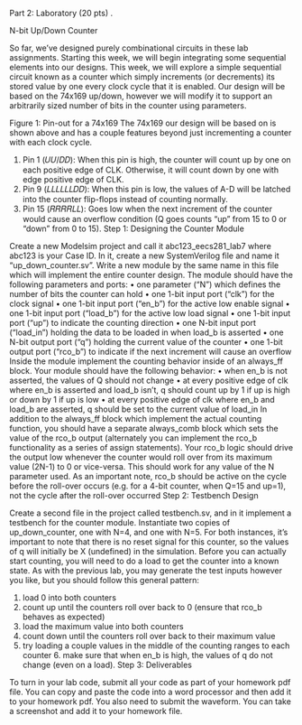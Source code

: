 Part 2: Laboratory (20 pts)   .
 
N-bit Up/Down Counter  
 
So far, we’ve designed purely combinational circuits in these lab assignments.  Starting this week, we will begin integrating some sequential elements into our designs.  This week, we will explore a simple sequential circuit known as a counter which simply increments (or decrements) its stored value by one every clock cycle that it is enabled.  Our design will be based on the 74x169 up/down, however we will modify it to support an arbitrarily sized number of bits in the counter using parameters. 
  
Figure 1: Pin-out for a 74x169 
The 74x169 our design will be based on is shown above and has a couple features beyond just incrementing a counter with each clock cycle. 
1.	Pin 1 (𝑈𝑈/𝐷𝐷): When this pin is high, the counter will count up by one on each positive edge of CLK.  Otherwise, it will count down by one with edge positive edge of CLK. 
2.	Pin 9 (𝐿𝐿𝐿𝐿𝐿𝐿𝐷𝐷): When this pin is low, the values of A-D will be latched into the counter flip-flops instead of counting normally. 
3.	Pin 15 (𝑅𝑅𝑅𝑅𝐿𝐿): Goes low when the next increment of the counter would cause an overflow condition (Q goes counts “up” from 15 to 0 or “down” from 0 to 15). 
Step 1: Designing the Counter Module 
 
Create a new Modelsim project and call it abc123_eecs281_lab7 where abc123 is your Case ID.  In it, create a new SystemVerilog file and name it “up_down_counter.sv”.  Write a new module by the same name in this file which will implement the entire counter design.  The module should have the following parameters and ports: 
•	one parameter (“N”) which defines the number of bits the counter can hold 
•	one 1-bit input port (“clk”) for the clock signal 
•	one 1-bit input port (“en_b”) for the active low enable signal 
•	one 1-bit input port (“load_b”) for the active low load signal 
•	one 1-bit input port (“up”) to indicate the counting direction 
•	one N-bit input port (“load_in”) holding the data to be loaded in when load_b is asserted 
•	one N-bit output port (“q”) holding the current value of the counter 
•	one 1-bit output port (“rco_b”) to indicate if the next increment will cause an overflow 
Inside the module implement the counting behavior inside of an always_ff block.  Your module should have the following behavior: 
•	when en_b is not asserted, the values of Q should not change 
•	at every positive edge of clk where en_b is asserted and load_b isn’t, q should count up by 1 if up is high or down by 1 if up is low 
•	at every positive edge of clk where en_b and load_b are asserted, q should be set to the current value of load_in 
In addition to the always_ff block which implement the actual counting function, you should have a separate always_comb block which sets the value of the rco_b output (alternately you can implement the rco_b functionality as a series of assign statements).  Your rco_b logic should drive the output low whenever the counter would roll over from its maximum value (2N-1) to 0 or vice-versa.  This should work for any value of the N parameter used.  As an important note, rco_b should be active on the cycle before the roll-over occurs (e.g. for a 4-bit counter, when Q=15 and up=1), not the cycle after the roll-over occurred 
Step 2: Testbench Design 
 
Create a second file in the project called testbench.sv, and in it implement a testbench for the counter module.  Instantiate two copies of up_down_counter, one with N=4, and one with N=5.  For both instances, it’s important to note that there is no reset signal for this counter, so the values of q will initially be X (undefined) in the simulation.  Before you can actually start counting, you will need to do a load to get the counter into a known state.  As with the previous lab, you may generate the test inputs however you like, but you should follow this general pattern: 
1.	load 0 into both counters 
2.	count up until the counters roll over back to 0 (ensure that rco_b behaves as expected) 
3.	load the maximum value into both counters 
4.	count down until the counters roll over back to their maximum value 
5.	try loading a couple values in the middle of the counting ranges to each counter 6. make sure that when en_b is high, the values of q do not change (even on a load). 
Step 3: Deliverables 
 
To turn in your lab code, submit all your code as part of your homework pdf file. You can copy and paste the code into a word processor and then add it to your homework pdf. You also need to submit the waveform. You can take a screenshot and add it to your homework file. 
